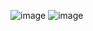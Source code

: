![image](https://user-images.githubusercontent.com/75125324/126032311-b8ed7b6b-8203-4c0d-9fdd-8242c636b6dc.png)
![image](https://user-images.githubusercontent.com/75125324/126032313-f0677da2-f588-4f77-b169-56fdd63139a4.png)
